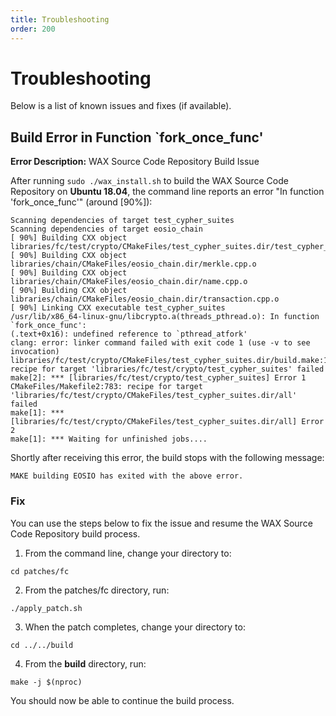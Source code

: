 ```yaml
---
title: Troubleshooting
order: 200
---
```


# Troubleshooting

Below is a list of known issues and fixes (if available).

## Build Error in Function `fork_once_func'

**Error Description:** WAX Source Code Repository Build Issue

After running `sudo ./wax_install.sh` to build the WAX Source Code Repository on **Ubuntu 18.04**, the command line reports an error "In function 'fork_once_func'" (around [90%]):

```
Scanning dependencies of target test_cypher_suites
Scanning dependencies of target eosio_chain
[ 90%] Building CXX object libraries/fc/test/crypto/CMakeFiles/test_cypher_suites.dir/test_cypher_suites.cpp.o
[ 90%] Building CXX object libraries/chain/CMakeFiles/eosio_chain.dir/merkle.cpp.o
[ 90%] Building CXX object libraries/chain/CMakeFiles/eosio_chain.dir/name.cpp.o
[ 90%] Building CXX object libraries/chain/CMakeFiles/eosio_chain.dir/transaction.cpp.o
[ 90%] Linking CXX executable test_cypher_suites
/usr/lib/x86_64-linux-gnu/libcrypto.a(threads_pthread.o): In function `fork_once_func':
(.text+0x16): undefined reference to `pthread_atfork'
clang: error: linker command failed with exit code 1 (use -v to see invocation)
libraries/fc/test/crypto/CMakeFiles/test_cypher_suites.dir/build.make:113: recipe for target 'libraries/fc/test/crypto/test_cypher_suites' failed
make[2]: *** [libraries/fc/test/crypto/test_cypher_suites] Error 1
CMakeFiles/Makefile2:783: recipe for target 'libraries/fc/test/crypto/CMakeFiles/test_cypher_suites.dir/all' failed
make[1]: *** [libraries/fc/test/crypto/CMakeFiles/test_cypher_suites.dir/all] Error 2
make[1]: *** Waiting for unfinished jobs....
```

Shortly after receiving this error, the build stops with the following message: 

```
MAKE building EOSIO has exited with the above error. 
```

### Fix

You can use the steps below to fix the issue and resume the WAX Source Code Repository build process.

1. From the command line, change your directory to:

```
cd patches/fc
```

2. From the <span class="sampleCode">patches/fc</span> directory, run:

```
./apply_patch.sh
```

3. When the patch completes, change your directory to:

```
cd ../../build
```

4. From the **build** directory, run:

```
make -j $(nproc)
```

You should now be able to continue the build process. 